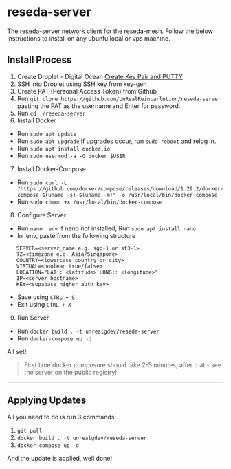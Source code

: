 # reseda-server
The reseda-server network client for the reseda-mesh. Follow the below instructions to install on any ubuntu local or vps machine. 

## Install Process

1. Create Droplet - Digital Ocean [Create Key Pair and PUTTY](https://devops.ionos.com/tutorials/use-ssh-keys-with-putty-on-windows/)
2. SSH into Droplet using SSH key from key-gen
3. Create PAT (Personal Access Token) from Github 
4. Run `git clone https://github.com/UnRealReincarlution/reseda-server` pasting the PAT as the username and Enter for password.
5. Run `cd ./reseda-server`
6. Install Docker 
 - Run `sudo apt update`
 - Run `sudo apt upgrade` if upgrades occur, run `sudo reboot` and relog in.
 - Run `sudo apt install docker.io`
 - Run `sudo usermod -a -G docker $USER`
7. Install Docker-Compose
 - Run `sudo curl -L "https://github.com/docker/compose/releases/download/1.29.2/docker-compose-$(uname -s)-$(uname -m)" -o /usr/local/bin/docker-compose`
 - Run `sudo chmod +x /usr/local/bin/docker-compose`
8. Configure Server
 - Run `nano .env` if nano not installed, Run `sudo apt install nano`
 - In .env, paste from the following structure
 ```
    SERVER=<server_name e.g. sgp-1 or sf3-1>
    TZ=<timezone e.g. Asia/Singapore>
    COUNTRY=<lowercase_country_or_city>
    VIRTUAL=<boolean true/false>
    LOCATION="LAT:: <latitude> LONG:: <longitude>"
    IP=<server_hostname>
    KEY=<supabase_higher_auth_key>
 ```
 - Save using `CTRL + S`
 - Exit using `CTRL + X`
9. Run Server
 - Run `docker build . -t unrealgdev/reseda-server`
 - Run `docker-compose up -d`

All set! 
> First time docker composure should take 2-5 minutes, after that - see the server on the public registry!



---
## Applying Updates

All you need to do is run 3 commands:
   1. `git pull`
   2. `docker build . -t unrealgdev/reseda-server`
   3. `docker-compose up -d`

And the update is applied, well done!
